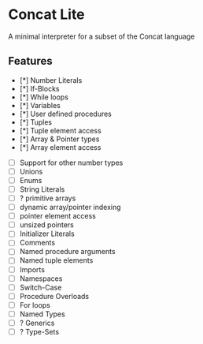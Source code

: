 # Concat Lite

A minimal interpreter for a subset of the Concat language

## Features

- [*] Number Literals
- [*] If-Blocks
- [*] While loops
- [*] Variables
- [*] User defined procedures
- [*] Tuples
- [*] Tuple element access
- [*] Array & Pointer types
- [*] Array element access
- [ ] Support for other number types
- [ ] Unions
- [ ] Enums
- [ ] String Literals
- [ ] ? primitive arrays
- [ ] dynamic array/pointer indexing
- [ ] pointer element access
- [ ] unsized pointers
- [ ] Initializer Literals
- [ ] Comments
- [ ] Named procedure arguments
- [ ] Named tuple elements
- [ ] Imports
- [ ] Namespaces
- [ ] Switch-Case
- [ ] Procedure Overloads
- [ ] For loops
- [ ] Named Types
- [ ] ? Generics
- [ ] ? Type-Sets
